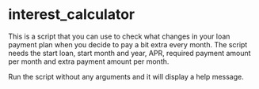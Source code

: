 # interest_calculator

This is a script that you can use to check what changes in 
your loan payment plan when you decide to pay a bit extra every month. 
The script needs the start loan, start month and year, APR, required payment amount per 
month and extra payment amount per month.

Run the script without any arguments and it will display a help message.  